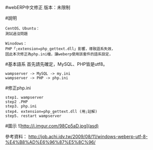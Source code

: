 #webERP中文修正
版本：未限制

#說明
```
CentOS、Ubuntu：
測試過沒問題

Winodows：
PHP「;extension=php_gettext.dll」影響，導致語系失效，
因此本次修正為php.ini檔，讓weberp使用該套件的語系設定，
```

#基本語系
首先請先確定，MySQL、PHP皆是utf8。
```
wampserver -> MySQL -> my.ini
wampserver -> PHP -> php.ini
```

#修正php.ini
```
step1. wampserver
step2 .PHP
step3. php.ini
step4. extension=php_gettext.dll (用;註解)
step5. restart wampserver
```

#圖示
![http://i.imgur.com/98Cp5aD.jpg](asd)

參考資料：
http://job.achi.idv.tw/2009/08/11/windows-weberp-utf-8-%E4%B8%AD%E6%96%87%E5%8C%96/
